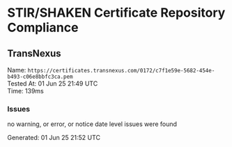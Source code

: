 # STIR/SHAKEN Certificate Repository Compliance

## TransNexus

Name: `https://certificates.transnexus.com/0172/c7f1e59e-5682-454e-b493-c06e8bbfc3ca.pem`\
Tested At: 01 Jun 25 21:49 UTC\
Time: 139ms

### Issues

no warning, or error, or notice date level issues were found

Generated: 01 Jun 25 21:52 UTC